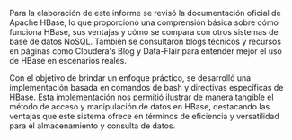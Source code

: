 Para la elaboración de este informe se revisó la documentación oficial de Apache HBase, lo que proporcionó una comprensión básica sobre cómo funciona HBase, sus ventajas y cómo se compara con otros sistemas de base de datos NoSQL. También se consultaron blogs técnicos y recursos en páginas como Cloudera's Blog y Data-Flair para entender mejor el uso de HBase en escenarios reales.

Con el objetivo de brindar un enfoque práctico, se desarrolló una implementación basada en comandos de bash y directivas específicas de HBase. Esta implementación nos permitió ilustrar de manera tangible el método de acceso y manipulación de datos en HBase, destacando las ventajas que este sistema ofrece en términos de eficiencia y versatilidad para el almacenamiento y consulta de datos.

